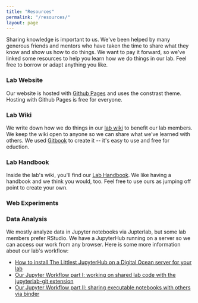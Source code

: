 ```yaml
---
title: "Resources"
permalink: "/resources/"
layout: page
---
```


Sharing knowledge is important to us. We've been helped by many generous friends and mentors who have taken the time to share what they know and show us how to do things. We want to pay it forward, so we've linked some resources to help you learn how we do things in our lab. Feel free to borrow or adapt anything you like. 


### Lab Website

Our website is hosted with [Github Pages](https://pages.github.com/) and uses the constrast theme. Hosting with Github Pages is free for everyone. 


### Lab Wiki

We write down how we do things in our [lab wiki](https://wiki.childlanglab.com/) to benefit our lab members. We keep the wiki open to anyone so we can share what we’ve learned with others. We used [Gitbook](https://www.gitbook.com/) to create it -- it's easy to use and free for eduction.

### Lab Handbook

Inside the lab's wiki, you'll find our [Lab Handbook](https://wiki.childlanglab.com/resources/lab-handbook). We like having a handbook and we think you would, too. Feel free to use ours as jumping off point to create your own.

### Web Experiments



### Data Analysis

We mostly analyze data in Jupyter notebooks via Jupterlab, but some lab members prefer RStudio. We have a JupyterHub running on a server so we can access our work from any browser. Here is some more information about our lab's workflow:

- [How to install The Littlest JupyterHub on a Digital Ocean server for your lab](tljh-digital-ocean)
- [Our Jupyter Workflow part I: working on shared lab code with the jupyterlab-git extension]()
- [Our Jupyter Workflow part II: sharing executable notebooks with others via binder]()
